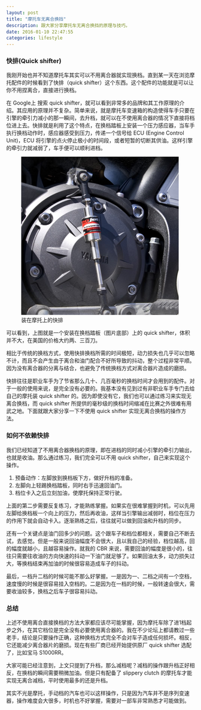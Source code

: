 ```yaml
---
layout: post
title: "摩托车无离合换挡"
description: 跟大家分享摩托车无离合换挡的原理与技巧。
date: 2016-01-10 22:47:55
categories: lifestyle
---
```


### 快排(Quick shifter)
我刚开始也并不知道摩托车其实可以不用离合器就实现换档。直到某一天在浏览摩托配件的时候看到了快排（quick shifter）这个东西。这个配件的功能就是可以让你不用捏离合，直接进行换档。

在 Google上 搜索 quick shifter，就可以看到非常多的品牌和其工作原理的介绍。其应用的原理并不复杂。简单来说，就是摩托车变速箱的构造使得车手只要在引擎的牵引力减小的那一瞬间，去升档，就可以在不使用离合器的情况下直接将档位进上去。快排就是利用了这个特点，在换档踏板上安装一个压力感应器，当车手执行换档动作时，感应器感受到压力，传递一个信号给 ECU (Engine Control Unit)，ECU 将引擎的点火停止极小的时间段，或者短暂的切断其供油。这样引擎的牵引力就减弱了，车手便可以顺利进档。

<div class="md-10-suffix-1">
  <figure>
    <img src="/assets/img/post-motor-qs/quick_shifter_on_bike.jpg" alt="Quick shifter"/>
    <figcaption>装在摩托上的快排</figcaption>
  </figure>
</div>

可以看到，上图就是一个安装在换档踏板（图片底部）上的 quick shifter，体积并不大，在美国的价格大约两、三百刀。

相比于传统的换档方式，使用快排换档所需的时间极短，动力损失也几乎可以忽略不计，而且不会产生由于离合和油门配合不好所导致的抖动，整个过程非常平顺。因为没有离合器的分离与结合，也避免了传统换档方式对离合器片造成的磨损。

快排往往是职业车手为了节省那么几十、几百毫秒的换档时间才会用到的配件。对于一般的使用来说，是完全没有必要的。我基本没有见到过有非职业车手专门去给自己的摩托装 quick shifter 的。因为即使没有它，我们也可以通过练习来实现无离合换档，而 quick shifter 所提供的毫秒级的换档时间缩减在比赛之外很难有用武之地。下面就跟大家分享一下不使用 quick shifter 实现无离合换档的操作方法。

### 如何不依赖快排
我们已经知道了不用离合器换档的原理，即在进档的同时减小引擎的牵引力输出，也就是收油。那么通过练习，我们完全可以不用 quick shifter，自己来实现这个操作。

1. 预备动作：左脚放到换档板下方，做好升档的准备。
2. 左脚向上轻踢换档踏板，同时右手迅速回油门。
3. 档位卡入之后立刻加油，使摩托保持正常行驶。

上面的第二步需要反复练习，才能熟练掌握。如果实在很难掌握到时机，可以先用左脚给换档板一个向上的压力，然后再收油，这样当引擎输出减弱时，档位在压力的作用下就会自动卡入。逐渐熟练之后，往往就可以做到回油和升档的同步。

还有一个关键点是油门回多少的问题。这个跟车子和档位都相关，需要自己不断去试，去感觉。但是一般来说回油幅度不会很大，且以我自己的经验，档位越高，回的幅度就越小，且越容易操作。就我的 CBR 来说，需要回油的幅度是很小的，往往只需要往收油的方向快速的抖动一下油门就足够了。如果回油太多，动力损失过大，等换档结束再加油的时候很容易造成车子的抖动。

最后，一档升二档的时候可能不那么好掌握。一是因为一、二档之间有一个空档，速度慢的时候是很容易挂入空档的。二是因为在一档的时候，一般转速会很大，需要收油较多，换档之后车子很容易抖动。

### 总结
上述不使用离合直接换档的方法大家都应该尽可能掌握，因为摩托车除了进1档起步之外，在其它档位是完全没有必要使用离合器的。我在不少论坛上都请教过一些老手，结论是只要操作正确，这种换档方式完全不会对车子造成任何损坏。相反，它还能减少离合器片的磨损。现在有些厂商已经开始提供原厂 quick shifter 选配了，比如宝马 S1000RR。

大家可能已经注意到，上文只提到了升档，那么减档呢？减档的操作跟升档正好相反，在换档的瞬间需要稍微加油。但是只有配备了 slippery clutch 的摩托车才能实现无离合减档，平时使用最多的还是升档。

其实不光是摩托，手动档的汽车也可以这样操作，只是因为汽车并不是序列变速器，操作难度会大很多，时机也不好掌握，需要对一部车非常熟悉才可能做到。
